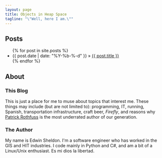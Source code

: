 ```yaml
---
layout: page
title: Objects in Heap Space
tagline: "\"Well, here I am.\""
---
```


## Posts

<ul class="posts">
  {% for post in site.posts %}
    <li><span>{{ post.date | date: "%Y-%b-%-d" }}</span> &raquo; <a href="{{ BASE_PATH }}{{ post.url }}">{{ post.title }}</a></li>
  {% endfor %}
</ul>

## About

### This Blog

This is just a place for me to muse about topics that interest me. These things may include (but are not limited to):
programming, IT, running, Spanish, transportation infrastructure, craft beer, *Firefly*, and reasons why [Patrick
Rothfuss](http://blog.patrickrothfuss.com/) is the most underrated author of our generation.

### The Author

My name is Edwin Sheldon. I'm a software engineer who has worked in the GIS and HIT industries. I code mainly in Python
and C#, and am a bit of a Linux/Unix enthusiast. Es mi dios la libertad.
